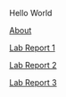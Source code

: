 Hello World

[About](https://alainzhangstudent.github.io/cse-15L-wi22/about)

[Lab Report 1](https://alainzhangstudent.github.io/cse-15L-wi22/labreport1folder/labreport1)

[Lab Report 2](https://alainzhangstudent.github.io/cse-15L-wi22/labreport2/labreport2)

[Lab Report 3](https://alainzhangstudent.github.io/cse-15L-wi22/labreport3/labreport3)


